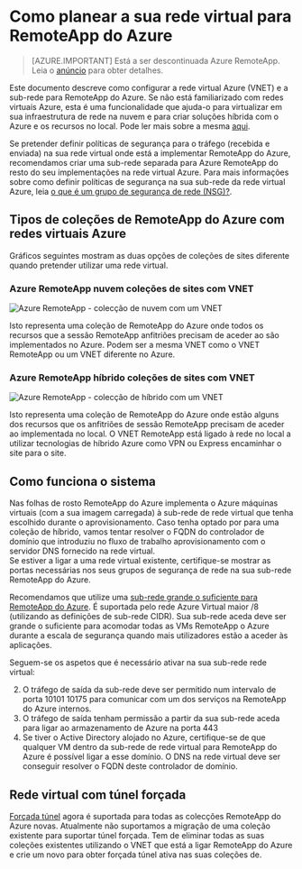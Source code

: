 <properties
    pageTitle="Como planear a sua rede virtual de uma coleção de RemoteApp do Azure | Microsoft Azure"
    description="Saiba como planear a sua rede virtual de uma coleção de RemoteApp do Azure."
    services="remoteapp"
    documentationCenter="" 
    authors="mghosh1616"
    manager="mbaldwin" />

<tags
    ms.service="remoteapp"
    ms.workload="compute"
    ms.tgt_pltfrm="na"
    ms.devlang="na"
    ms.topic="article"
    ms.date="08/15/2016"
    ms.author="elizapo" />

# <a name="how-to-plan-your-virtual-network-for-azure-remoteapp"></a>Como planear a sua rede virtual para RemoteApp do Azure

> [AZURE.IMPORTANT]
> Está a ser descontinuada Azure RemoteApp. Leia o [anúncio](https://go.microsoft.com/fwlink/?linkid=821148) para obter detalhes.

Este documento descreve como configurar a rede virtual Azure (VNET) e a sub-rede para RemoteApp do Azure. Se não está familiarizado com redes virtuais Azure, esta é uma funcionalidade que ajuda-o para virtualizar em sua infraestrutura de rede na nuvem e para criar soluções híbrida com o Azure e os recursos no local. Pode ler mais sobre a mesma [aqui](../virtual-network/virtual-networks-overview.md).

Se pretender definir políticas de segurança para o tráfego (recebida e enviada) na sua rede virtual onde está a implementar RemoteApp do Azure, recomendamos criar uma sub-rede separada para Azure RemoteApp do resto do seu implementações na rede virtual Azure. Para mais informações sobre como definir políticas de segurança na sua sub-rede da rede virtual Azure, leia [o que é um grupo de segurança de rede (NSG)?](../virtual-network/virtual-networks-nsg.md).

## <a name="types-of-azure-remoteapp-collections-with-azure-virtual-networks"></a>Tipos de coleções de RemoteApp do Azure com redes virtuais Azure

Gráficos seguintes mostram as duas opções de coleções de sites diferente quando pretender utilizar uma rede virtual.

### <a name="azure-remoteapp-cloud-collection-with-vnet"></a>Azure RemoteApp nuvem coleções de sites com VNET

 ![Azure RemoteApp - colecção de nuvem com um VNET](./media/remoteapp-planvpn/ra-cloudvpn.png)

Isto representa uma coleção de RemoteApp do Azure onde todos os recursos que a sessão RemoteApp anfitriões precisam de aceder ao são implementados no Azure. Podem ser a mesma VNET como o VNET RemoteApp ou um VNET diferente no Azure.

### <a name="azure-remoteapp-hybrid-collection-with-vnet"></a>Azure RemoteApp híbrido coleções de sites com VNET

![Azure RemoteApp - colecção de híbrido com um VNET](./media/remoteapp-planvpn/ra-hybridvpn.png)

Isto representa uma coleção de RemoteApp do Azure onde estão alguns dos recursos que os anfitriões de sessão RemoteApp precisam de aceder ao implementada no local. O VNET RemoteApp está ligado à rede no local a utilizar tecnologias de híbrido Azure como VPN ou Express encaminhar o site para o site.


## <a name="how-the-system-works"></a>Como funciona o sistema

Nas folhas de rosto RemoteApp do Azure implementa o Azure máquinas virtuais (com a sua imagem carregada) à sub-rede de rede virtual que tenha escolhido durante o aprovisionamento. Caso tenha optado por para uma coleção de híbrido, vamos tentar resolver o FQDN do controlador de domínio que introduziu no fluxo de trabalho aprovisionamento com o servidor DNS fornecido na rede virtual.  
Se estiver a ligar a uma rede virtual existente, certifique-se mostrar as portas necessárias nos seus grupos de segurança de rede na sua sub-rede RemoteApp do Azure. 

Recomendamos que utilize uma [sub-rede grande o suficiente para RemoteApp do Azure](remoteapp-vnetsizing.md). É suportada pelo rede Azure Virtual maior /8 (utilizando as definições de sub-rede CIDR). Sua sub-rede aceda deve ser grande o suficiente para acomodar todas as VMs RemoteApp o Azure durante a escala de segurança quando mais utilizadores estão a aceder às aplicações. 

Seguem-se os aspetos que é necessário ativar na sua sub-rede rede virtual: 

2.  O tráfego de saída da sub-rede deve ser permitido num intervalo de porta 10101 10175 para comunicar com um dos serviços na RemoteApp do Azure internos.
3.  O tráfego de saída tenham permissão a partir da sua sub-rede aceda para ligar ao armazenamento de Azure na porta 443
4.  Se tiver o Active Directory alojado no Azure, certifique-se de que qualquer VM dentro da sub-rede de rede virtual para RemoteApp do Azure é possível ligar a esse domínio. O DNS na rede virtual deve ser conseguir resolver o FQDN deste controlador de domínio.


## <a name="virtual-network-with-forced-tunneling"></a>Rede virtual com túnel forçada

[Forçada túnel](../vpn-gateway/vpn-gateway-about-forced-tunneling.md) agora é suportada para todas as colecções RemoteApp do Azure novas. Atualmente não suportamos a migração de uma coleção existente para suportar túnel forçada.  Tem de eliminar todas as suas coleções existentes utilizando o VNET que está a ligar RemoteApp do Azure e crie um novo para obter forçada túnel ativa nas suas coleções de. 
